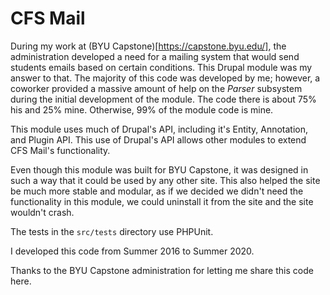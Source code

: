 # CFS Mail
During my work at (BYU Capstone)[https://capstone.byu.edu/], the administration
developed a need for a mailing system that would send students emails based on
certain conditions. This Drupal module was my answer to that. The majority of this
code was developed by me; however, a coworker provided a massive amount of help 
on the _Parser_ subsystem during the initial development of the module. The code
there is about 75% his and 25% mine. Otherwise, 99% of the module code is mine.

This module uses much of Drupal's API, including it's Entity, Annotation, and
Plugin API. This use of Drupal's API allows other modules to extend CFS Mail's
functionality.

Even though this module was built for BYU Capstone, it was designed in such a
way that it could be used by any other site. This also helped the site be much
more stable and modular, as if we decided we didn't need the functionality in
this module, we could uninstall it from the site and the site wouldn't crash.

The tests in the `src/tests` directory use PHPUnit.

I developed this code from Summer 2016 to Summer 2020.

Thanks to the BYU Capstone administration for letting me share this code here.
